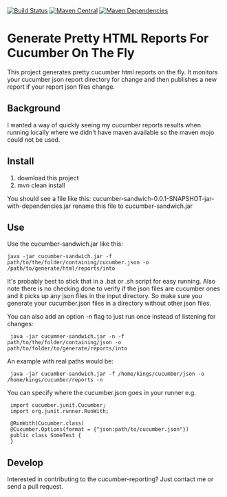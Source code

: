 [![Build Status](https://img.shields.io/travis/damianszczepanik/cucumber-sandwich/master.svg?style=flat)](https://travis-ci.org/damianszczepanik/cucumber-sandwich)
[![Maven Central](https://img.shields.io/maven-central/v/net.masterthought/cucumber-sandwich.svg)](http://search.maven.org/#search|gav|1|g%3A%22net.masterthought%22%20AND%20a%3A%22cucumber-sandwich%22)
[![Maven Dependencies](https://www.versioneye.com/user/projects/55cf4cc715ff9b0022000039/badge.svg?style=flat)](https://www.versioneye.com/user/projects/55cf4cc715ff9b0022000039?child=summary)

# Generate Pretty HTML Reports For Cucumber On The Fly

This project generates pretty cucumber html reports on the fly. It monitors your cucumber json report directory for change and then publishes a new report if your report json files change.

## Background

I wanted a way of quickly seeing my cucumber reports results when running locally where we didn't have maven available so the maven mojo could not be used.

## Install

1. download this project
2. mvn clean install

You should see a file like this: cucumber-sandwich-0.0.1-SNAPSHOT-jar-with-dependencies.jar
rename this file to cucumber-sandwich.jar

## Use

Use the cucumber-sandwich.jar like this:

    java -jar cucumber-sandwich.jar -f path/to/the/folder/containing/cucumber.json -o /path/to/generate/html/reports/into

It's probably best to stick that in a .bat or .sh script for easy running. Also note there is no checking done to verify if the json files are cucumber ones and it picks up any json files in the input directory. So make sure you generate your cucumber.json files in a directory without other json files.

You can also add an option -n flag to just run once instead of listening for changes:

     java -jar cucumner-sandwich.jar -n -f path/to/the/folder/containing/json -o path/to/folder/to/generate/reports/into

An example with real paths would be:

     java -jar cucumber-sandwich.jar -f /home/kings/cucumber/json -o /home/kings/cucumber/reports -n



You can specify where the cucumber.json goes in your runner e.g.

     import cucumber.junit.Cucumber;
     import org.junit.runner.RunWith;

     @RunWith(Cucumber.class)
     @Cucumber.Options(format = {"json:path/to/cucumber.json"})
     public class SomeTest {
     }


## Develop

Interested in contributing to the cucumber-reporting? Just contact me or send a pull request.
